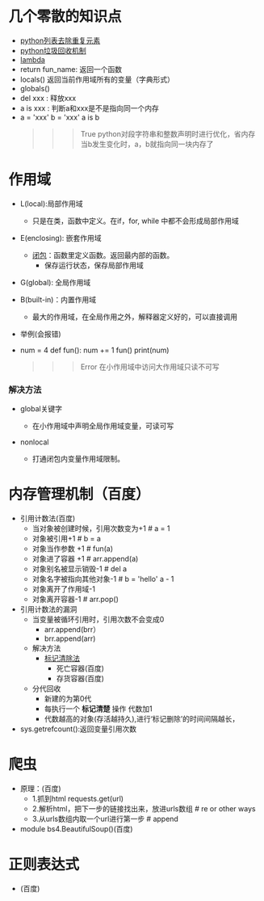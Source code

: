 # 几个零散的知识点
- [python列表去除重复元素](https://www.cnblogs.com/chjbbs/p/5729540.html)
- [python垃圾回收机制](https://www.cnblogs.com/Xjng/p/5128269.html)
- [lambda](https://www.cnblogs.com/hf8051/p/8085424.html)
- return fun_name: 返回一个函数 
- locals() 返回当前作用域所有的变量（字典形式）
- globals()
- del xxx : 释放xxx
- a is xxx : 判断a和xxx是不是指向同一个内存
-
	a = 'xxx'
	b = 'xxx'
	a is b
	>>> True
	python对段字符串和整数声明时进行优化，省内存
	当b发生变化时，a，b就指向同一块内存了
# 作用域
- L(local):局部作用域
	- 只是在类，函数中定义。在if，for, while 中都不会形成局部作用域
- E(enclosing): 嵌套作用域
	- [闭包](https://www.cnblogs.com/JohnABC/p/4076855.html )：函数里定义函数。返回最内部的函数。
		- 保存运行状态，保存局部作用域
- G(global): 全局作用域
- B(built-in)：内置作用域
	- 最大的作用域，在全局作用之外，解释器定义好的，可以直接调用

- 举例(会报错)
- 
	num = 4
	def fun():
		num += 1 
	fun()
	print(num)
	>>> Error 
	在小作用域中访问大作用域只读不可写
### 解决方法
- global关键字  
	- 在小作用域中声明全局作用域变量，可读可写

- nonlocal
	- 打通闭包内变量作用域限制。


# 内存管理机制（百度）
- 引用计数法(百度)
	- 当对象被创建时候，引用次数变为+1  # a = 1
	- 对象被引用+1  # b = a
	- 对象当作参数 +1  # fun(a)
	- 对象进了容器 +1  # arr.append(a)
	- 对象别名被显示销毁-1  # del a
	- 对象名字被指向其他对象-1  # b = 'hello' a - 1
	- 对象离开了作用域-1
	- 对象离开容器-1  # arr.pop()
- 引用计数法的漏洞
	- 当变量被循环引用时，引用次数不会变成0
		- arr.append(brr） 
		- brr.append(arr)
	- 解决方法
		- [标记清除法](百度https://www.cnblogs.com/saolv/p/8411993.html)
			- 死亡容器(百度)
			- 存货容器(百度)
	- 分代回收
		- 新建的为第0代
		- 每执行一个 __标记清楚__ 操作 代数加1
		- 代数越高的对象(存活越持久),进行‘标记删除’的时间间隔越长，
- sys.getrefcount():返回变量引用次数



# 爬虫
- 原理：(百度)
	- 1.抓到html requests.get(url)
	- 2.解析html，把下一步的链接找出来，放进urls数组 #  re or other ways
	- 3.从urls数组内取一个url进行第一步  # append
- module bs4.BeautifulSoup()(百度)


# 正则表达式
- (百度)
	